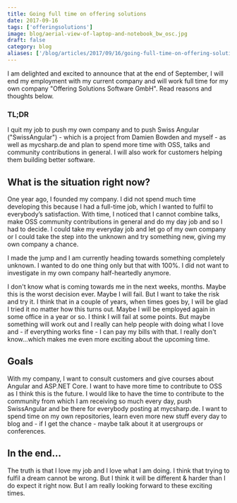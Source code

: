 ```yaml
---
title: Going full time on offering solutions
date: 2017-09-16
tags: ['offeringsolutions']
image: blog/aerial-view-of-laptop-and-notebook_bw_osc.jpg
draft: false
category: blog
aliases: ['/blog/articles/2017/09/16/going-full-time-on-offering-solutions/']
---
```


I am delighted and excited to announce that at the end of September, I will end my employment with my current company and will work full time for my own company "Offering Solutions Software GmbH". Read reasons and thoughts below.

### TL;DR

I quit my job to push my own company and to push Swiss Angular ("SwissAngular") - which is a project from Damien Bowden and myself - as well as mycsharp.de and plan to spend more time with OSS, talks and community contributions in general. I will also work for customers helping them building better software.

## What is the situation right now?

One year ago, I founded my company. I did not spend much time developing this because I had a full-time job, which I wanted to fulfil to everybody’s satisfaction. With time, I noticed that I cannot combine talks, make OSS community contributions in general and do my day job and so I had to decide. I could take my everyday job and let go of my own company or I could take the step into the unknown and try something new, giving my own company a chance.

I made the jump and I am currently heading towards something completely unknown. I wanted to do one thing only but that with 100%. I did not want to investigate in my own company half-heartedly anymore.

I don't know what is coming towards me in the next weeks, months. Maybe this is the worst decision ever. Maybe I will fail. But I want to take the risk and try it. I think that in a couple of years, when times goes by, I will be glad I tried it no matter how this turns out. Maybe I will be employed again in some office in a year or so. I think I will fail at some points. But maybe something will work out and I really can help people with doing what I love and - if everything works fine - I can pay my bills with that. I really don't know...which makes me even more exciting about the upcoming time.

## Goals

With my company, I want to consult customers and give courses about Angular and ASP.NET Core. I want to have more time to contribute to OSS as I think this is the future. I would like to have the time to contribute to the community from which I am receiving so much every day, push SwissAngular and be there for everybody posting at mycsharp.de. I want to spend time on my own repositories, learn even more new stuff every day to blog and - if I get the chance - maybe talk about it at usergroups or conferences.

## In the end...

The truth is that I love my job and I love what I am doing. I think that trying to fulfil a dream cannot be wrong. But I think it will be different & harder than I do expect it right now. But I am really looking forward to these exciting times.
